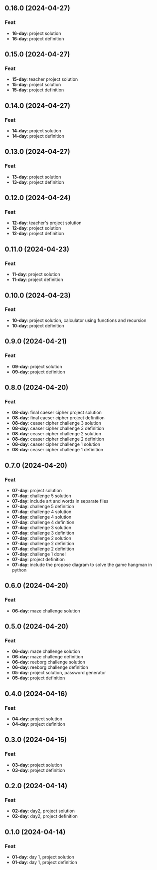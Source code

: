 ## 0.16.0 (2024-04-27)

### Feat

- **16-day**: project solution
- **16-day**: project definition

## 0.15.0 (2024-04-27)

### Feat

- **15-day**: teacher project solution
- **15-day**: project solution
- **15-day**: project definition

## 0.14.0 (2024-04-27)

### Feat

- **14-day**: project solution
- **14-day**: project definition

## 0.13.0 (2024-04-27)

### Feat

- **13-day**: project solution
- **13-day**: project definition

## 0.12.0 (2024-04-24)

### Feat

- **12-day**: teacher's project solution
- **12-day**: project solution
- **12-day**: project definition

## 0.11.0 (2024-04-23)

### Feat

- **11-day**: project solution
- **11-day**: project definition

## 0.10.0 (2024-04-23)

### Feat

- **10-day**: project solution, calculator using functions and recursion
- **10-day**: project definition

## 0.9.0 (2024-04-21)

### Feat

- **09-day**: project solution
- **09-day**: project definition

## 0.8.0 (2024-04-20)

### Feat

- **08-day**: final caeser cipher project solution
- **08-day**: final caeser cipher project definition
- **08-day**: ceaser cipher challenge 3 solution
- **08-day**: ceaser cipher challenge 3 definition
- **08-day**: ceaser cipher challenge 2 solution
- **08-day**: ceaser cipher challenge 2 definition
- **08-day**: ceaser cipher challenge 1 solution
- **08-day**: ceaser cipher challenge 1 definition

## 0.7.0 (2024-04-20)

### Feat

- **07-day**: project solution
- **07-day**: challenge 5 solution
- **07-day**: include art and words in separate files
- **07-day**: challenge 5 definition
- **07-day**: challenge 4 solution
- **07-day**: challenge 4 solution
- **07-day**: challenge 4 definition
- **07-day**: challenge 3 solution
- **07-day**: challenge 3 definition
- **07-day**: challenge 2 solution
- **07-day**: challenge 2 definition
- **07-day**: challenge 2 definition
- **07-day**: challenge 1 done!
- **07-day**: project definition
- **07-day**: include the propose diagram to solve the game hangman in python

## 0.6.0 (2024-04-20)

### Feat

- **06-day**: maze challenge solution

## 0.5.0 (2024-04-20)

### Feat

- **06-day**: maze challenge solution
- **06-day**: maze challenge definition
- **06-day**: reeborg challenge solution
- **06-day**: reeborg challenge definition
- **05-day**: project solution, password generator
- **05-day**: project definition

## 0.4.0 (2024-04-16)

### Feat

- **04-day**: project solution
- **04-day**: project definition

## 0.3.0 (2024-04-15)

### Feat

- **03-day**: project solution
- **03-day**: project definition

## 0.2.0 (2024-04-14)

### Feat

- **02-day**: day2, project solution
- **02-day**: day2, project definition

## 0.1.0 (2024-04-14)

### Feat

- **01-day**: day 1, project solution
- **01-day**: day 1, project definition
